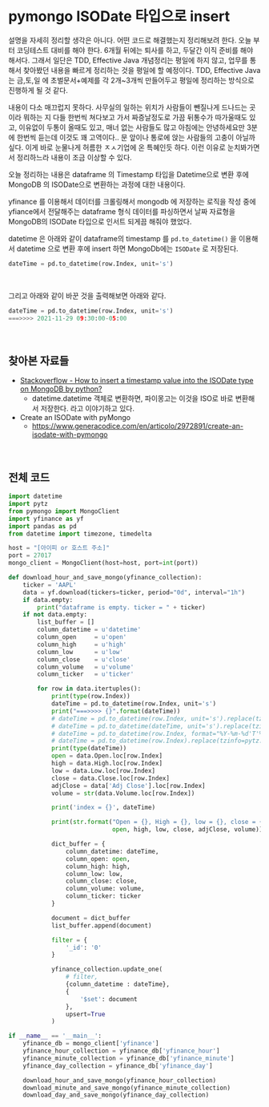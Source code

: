 # pymongo ISODate 타입으로 insert

설명을 자세히 정리할 생각은 아니다. 어떤 코드로 해결했는지 정리해보려 한다. 오늘 부터 코딩테스트 대비를 해야 한다. 6개월 뒤에는 퇴사를 하고, 두달간 이직 준비를 해야 해서다. 그래서 일단은 TDD, Effective Java 개념정리는 평일에 하지 않고, 업무를 통해서 찾아봤던 내용을 빠르게 정리하는 것을 평일에 할 예정이다. TDD, Effective Java는 금,토,일 에 초벌문서+예제를 각 2개~3개씩 만들어두고 평일에 정리하는 방식으로 진행하게 될 것 같다.<br>

내용이 다소 매끄럽지 못하다. 사무실의 일하는 위치가 사람들이 뺀질나게 드나드는 곳이라 뭐하는 지 다들 한번씩 쳐다보고 가서 짜증날정도로 가끔 뒤통수가 따가울때도 있고, 이유없이 두통이 올때도 있고, 매너 없는 사람들도 많고 아침에는 안녕하세요만 3분에 한번씩 듣는데 이것도 꽤 고역이다.. 문 앞이나 통로에 앉는 사람들의 고충이 아닐까 싶다. 이게 바로 눈물나게 허름한 ㅈㅅ기업에 온 특혜인듯 하다. 이런 이유로 눈치봐가면서 정리하느라 내용이 조금 이상할 수 있다.<br>

오늘 정리하는 내용은 dataframe 의 Timestamp 타입을 Datetime으로 변환 후에 MongoDB 의 ISODate으로 변환하는 과정에 대한 내용이다.<br>

yfinance 를 이용해서 데이터를 크롤링해서 mongodb 에 저장하는 로직을 작성 중에 yfiance에서 전달해주는 dataframe 형식 데이터를 파싱하면서 날짜 자료형을 MongoDB의 ISODate 타입으로 인서트 되게끔 해줘야 했었다.<br>

datetime 은 아래와 같이 dataframe의 timestamp 를 `pd.to_datetime()` 을 이용해서 datetime 으로 변환 후에 insert 하면 MongoDb에는 `ISODate` 로 저장된다.<br>

```python
dateTime = pd.to_datetime(row.Index, unit='s')
```

<br>

그리고 아래와 같이 바꾼 것을 출력해보면 아래와 같다.

```python
dateTime = pd.to_datetime(row.Index, unit='s')
===>>>> 2021-11-29 09:30:00-05:00
```

<br>

## 찾아본 자료들

- [Stackoverflow - How to insert a timestamp value into the ISODate type on MongoDB by python?](https://stackoverflow.com/questions/35623472/how-to-insert-a-timestamp-value-into-the-isodate-type-on-mongodb-by-python)
  - datetime.datetime 객체로 변환하면, 파이몽고는 이것을 ISO로 바로 변환해서 저장한다. 라고 이야기하고 있다.
- Create an ISODate with pyMongo
  - https://www.generacodice.com/en/articolo/2972891/create-an-isodate-with-pymongo 

<br>

## 전체 코드

```python
import datetime
import pytz
from pymongo import MongoClient
import yfinance as yf
import pandas as pd
from datetime import timezone, timedelta

host = "[아이피 or 호스트 주소]"
port = 27017
mongo_client = MongoClient(host=host, port=int(port))

def download_hour_and_save_mongo(yfinance_collection):
    ticker = 'AAPL'
    data = yf.download(tickers=ticker, period="0d", interval="1h")
    if data.empty:
        print("dataframe is empty. ticker = " + ticker)
    if not data.empty:
        list_buffer = []
        column_datetime = u'datetime'
        column_open     = u'open'
        column_high     = u'high'
        column_low      = u'low'
        column_close    = u'close'
        column_volume   = u'volume'
        column_ticker   = u'ticker'

        for row in data.itertuples():
            print(type(row.Index))
            dateTime = pd.to_datetime(row.Index, unit='s')
            print("===>>>> {}".format(dateTime))
            # dateTime = pd.to_datetime(row.Index, unit='s').replace(tzinfo=pytz.timezone('America/New_York'))
            # dateTime = pd.to_datetime(dateTime, unit='s').replace(tzinfo=pytz.timezone('America/New_York')).strftime('%Y-%m-%d %H:%M:%S%Z')
            # dateTime = pd.to_datetime(row.Index, format="%Y-%m-%d'T'%H:%M:%S%Z").isoformat()
            # dateTime = pd.to_datetime(row.Index).replace(tzinfo=pytz.timezone('America/New_York')).strftime("%Y-%m-%d %H:%M:%S%Z")
            print(type(dateTime))
            open = data.Open.loc[row.Index]
            high = data.High.loc[row.Index]
            low = data.Low.loc[row.Index]
            close = data.Close.loc[row.Index]
            adjClose = data['Adj Close'].loc[row.Index]
            volume = str(data.Volume.loc[row.Index])

            print('index = {}', dateTime)

            print(str.format("Open = {}, High = {}, low = {}, close = {}, Adj Close = {}, volume = {} ",
                             open, high, low, close, adjClose, volume))

            dict_buffer = {
                column_datetime: dateTime,
                column_open: open,
                column_high: high,
                column_low: low,
                column_close: close,
                column_volume: volume,
                column_ticker: ticker
            }

            document = dict_buffer
            list_buffer.append(document)

            filter = {
                '_id': '0'
            }

            yfinance_collection.update_one(
                # filter,
                {column_datetime : dateTime},
                {
                    '$set': document
                },
                upsert=True
            )

if __name__ == '__main__':
    yfinance_db = mongo_client['yfinance']
    yfinance_hour_collection = yfinance_db['yfinance_hour']
    yfinance_minute_collection = yfinance_db['yfinance_minute']
    yfinance_day_collection = yfinance_db['yfinance_day']

    download_hour_and_save_mongo(yfinance_hour_collection)
    download_minute_and_save_mongo(yfinance_minute_collection)
    download_day_and_save_mongo(yfinance_day_collection)
    
```


